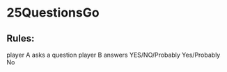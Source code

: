 # 25QuestionsGo

## Rules: 
player A asks a question
player B answers YES/NO/Probably Yes/Probably No 
